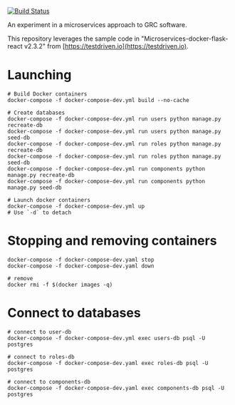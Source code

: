 [![Build Status](https://travis-ci.org/govready/experiment-microservices-grc.svg?branch=master)](https://travis-ci.org/govready/experiment-microservices-grc)

An experiment in a microservices approach to GRC software.

This repository leverages the sample code in "Microservices-docker-flask-react v2.3.2" from
[https://testdriven.io](https://testdriven.io).

# Launching

```
# Build Docker containers
docker-compose -f docker-compose-dev.yml build --no-cache

# Create databases
docker-compose -f docker-compose-dev.yml run users python manage.py recreate-db
docker-compose -f docker-compose-dev.yml run users python manage.py seed-db
docker-compose -f docker-compose-dev.yml run roles python manage.py recreate-db
docker-compose -f docker-compose-dev.yml run roles python manage.py seed-db
docker-compose -f docker-compose-dev.yml run components python manage.py recreate-db
docker-compose -f docker-compose-dev.yml run components python manage.py seed-db

# Launch docker containers
docker-compose -f docker-compose-dev.yml up
# Use `-d` to detach

```

# Stopping and removing containers
```
docker-compose -f docker-compose-dev.yaml stop
docker-compose -f docker-compose-dev.yaml down

# remove
docker rmi -f $(docker images -q)
```

# Connect to databases

```
# connect to user-db
docker-compose -f docker-compose-dev.yml exec users-db psql -U postgres

# connect to roles-db
docker-compose -f docker-compose-dev.yaml exec roles-db psql -U postgres

# connect to components-db
docker-compose -f docker-compose-dev.yaml exec components-db psql -U postgres
```